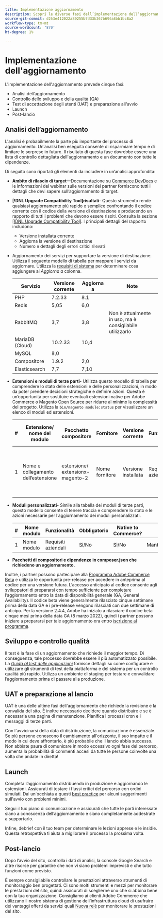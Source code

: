 ```yaml
---
title: Implementazione aggiornamento
description: Scopri le diverse fasi dell’implementazione dell’aggiornamento per i progetti Adobe Commerce e Magenti Open Source.
source-git-commit: d263e412022a89255b7d33b267b696a8bb1bc8a2
workflow-type: tm+mt
source-wordcount: '870'
ht-degree: 1%

---
```



# Implementazione dell&#39;aggiornamento

L&#39;implementazione dell&#39;aggiornamento prevede cinque fasi:

- Analisi dell’aggiornamento
- Controllo dello sviluppo e della qualità (QA)
- Test di accettazione degli utenti (UAT) e preparazione all&#39;avvio
- Launch
- Post-lancio

## Analisi dell’aggiornamento

L&#39;analisi è probabilmente la parte più importante del processo di aggiornamento. Un’analisi ben eseguita consente di risparmiare tempo e di limitare le sorprese in futuro. Il risultato di questa fase dovrebbe essere una lista di controllo dettagliata dell&#39;aggiornamento e un documento con tutte le dipendenze.

Di seguito sono riportati gli elementi da includere in un’analisi approfondita:

- **Ambito di rilascio di target**—Documentazione su [Commerce DevDocs](https://devdocs.magento.com) e le informazioni dei webinar sulle versioni dei partner forniscono tutti i dettagli che devi sapere sull’aggiornamento di target.

- **[!DNL Upgrade Compatibility Tool]risultati**- Questo strumento rende qualsiasi aggiornamento più rapido e semplice confrontando il codice corrente con il codice della versione di destinazione e producendo un rapporto di tutti i problemi che devono essere risolti. Consulta la sezione [[!DNL Upgrade Compatibility Tool]](../upgrade-compatibility-tool/overview.md). I principali dettagli del rapporto includono:

   - Versione installata corrente
   - Aggiorna la versione di destinazione
   - Numero e dettagli degli errori critici rilevati

- Aggiornamento dei servizi per supportare la versione di destinazione. Utilizza il seguente modello di tabella per mappare i servizi da aggiornare. Utilizza la [requisiti di sistema](../../installation/system-requirements.md) per determinare cosa aggiungere al _Aggiorna a_ colonna.


   | Servizio | Versione corrente | Aggiorna a | Note |
   |-----------------|-----------------|------------|----------------------------------------------------------|
   | PHP | 7.2.33 | 8.1 |  |
   | Redis | 5,05 | 6,0 |  |
   | RabbitMQ | 3,7 | 3,8 | Non è attualmente in uso, ma è consigliabile utilizzarlo |
   | MariaDB (Cloud) | 10.2.33 | 10,4 |  |
   | MySQL | 8,0 |  |  |
   | Compositore | 1.9.2 | 2,0 |  |
   | Elasticsearch | 7,7 | 7,10 |  |

- **Estensioni e moduli di terze parti**- Utilizza questo modello di tabella per comprendere lo stato delle estensioni e delle personalizzazioni, in modo da poter prendere decisioni strategiche e definire azioni. Questa è un’opportunità per sostituire eventuali estensioni native per Adobe Commerce o Magento Open Source per ridurre al minimo la complessità del progetto. Utilizza la `bin/magento module:status` per visualizzare un elenco di moduli ed estensioni.

   | # | Estensione/<br>nome del modulo | Pacchetto compositore | Fornitore | Versione corrente | Funzionalità | Compatibile con gli ultimi<br>Versione commerciale? | Problemi | Native to Commerce? | Azione | Note |
   |---|-----------------------------|------------------------------------|-------------|-------------------|-----------------------|---------------------------------------------|--------------------------------------------------|---------------------|-------------------------|-------|
   | 1 | Nome e collegamento dell’estensione | estensione/<br>extensionx-magento-2 | Nome fornitore | Versione installata | Requisiti aziendali | Sì/No | Elenco dei problemi identificati che devono affrontare questa estensione | Sì/No | Mantieni/sostituisci/<br>Rimuovi |  |

- **Moduli personalizzati**- Simile alla tabella dei moduli di terze parti, questo modello consente di tenere traccia e comprendere lo stato e le azioni necessarie per l’aggiornamento dei moduli personalizzati.

   | # | Nome modulo | Funzionalità | Obbligatorio | Native to Commerce? | Azione | Note |
   |---|--------------|-----------------------|-----------|---------------------|---------------------|-------|
   | 1 | Nome modulo | Requisiti aziendali | Sì/No | Sì/No | Mantieni/sostituisci/Rimuovi |  |

- **Pacchetti di compositori e dipendenze in composer.json che richiedono un aggiornamento.**

Inoltre, i partner possono partecipare alla [Programma Adobe Commerce Beta](https://devdocs.magento.com/release/beta-program.html) e utilizza le opportunità pre-release per accedere in anteprima al codice per una versione futura. L’accesso anticipato al codice consente agli sviluppatori di prepararsi con tempo sufficiente per completare l’aggiornamento entro la data di disponibilità generale (GA, General Availability). Il codice beta viene generalmente rilasciato cinque settimane prima della data GA e i pre-release vengono rilasciati con due settimane di anticipo. Per la versione 2.4.4, Adobe ha iniziato a rilasciare il codice beta cinque mesi prima della data GA (8 marzo 2022), quindi i partner possono iniziare a prepararsi per tale aggiornamento ora entro [iscrizione al programma](https://community.magento.com/t5/Magento-DevBlog/BREAKING-NEWS-2-4-4-beta-releases-are-coming-soon/ba-p/484310).

## Sviluppo e controllo qualità

Il test è la fase di un aggiornamento che richiede il maggior tempo. Di conseguenza, tale processo dovrebbe essere il più automatizzato possibile. La _[Guida al test delle applicazioni](https://developer.adobe.com/commerce/testing/guide/)_ fornisce dettagli su come configurare e utilizzare gli strumenti di test della piattaforma e del sistema per un controllo qualità più rapido. Utilizza un ambiente di staging per testare e convalidare l’aggiornamento prima di passare alla produzione.

## UAT e preparazione al lancio

UAT è una delle ultime fasi dell&#39;aggiornamento che richiede la revisione e la convalida del sito. È inoltre necessario decidere quando distribuire e se è necessaria una pagina di manutenzione. Pianifica i processi cron e i messaggi di terze parti.

Con l&#39;avvicinarsi della data di distribuzione, la comunicazione è essenziale. Se più persone conoscono il cambiamento all&#39;orizzonte, il suo impatto e il modo in cui deve affrontarlo, è più probabile che il lancio abbia successo. Non abbiate paura di comunicare in modo eccessivo ogni fase del percorso, aumenta la probabilità di commenti accesi da tutte le persone coinvolte una volta che andate in diretta!

## Launch

Completa l’aggiornamento distribuendo in produzione e aggiornando le estensioni. Assicurati di testare i flussi critici del percorso con ordini simulati. Dai un&#39;occhiata a questi [best practice](../prepare/best-practices.md) per alcuni suggerimenti sull&#39;avvio con problemi minimi.

Segui il tuo piano di comunicazione e assicurati che tutte le parti interessate siano a conoscenza dell’aggiornamento e siano completamente addestrate a supportarlo.

Infine, debrief con il tuo team per determinare le lezioni apprese e le insidie. Questa retrospettiva ti aiuta a migliorare il processo la prossima volta.

## Post-lancio

Dopo l’avvio del sito, controlla i dati di analisi, la console Google Search e altre risorse per garantire che non vi siano problemi imprevisti e che tutto funzioni come previsto.

È sempre consigliabile controllare le prestazioni attraverso strumenti di monitoraggio ben progettati. Ci sono molti strumenti e mezzi per monitorare le prestazioni del sito, quindi assicurati di sceglierne uno che si abbina bene con la tua organizzazione. Consigliamo ai clienti Adobe Commerce che utilizzano il nostro sistema di gestione dell’infrastruttura cloud di usufruire dei vantaggi offerti da servizi quali [Nuova relè](https://devdocs.magento.com/cloud/project/new-relic.html) per monitorare le prestazioni del sito.

